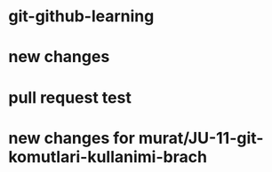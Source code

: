 # git-github-learning

# new changes

# pull request test

# new changes for murat/JU-11-git-komutlari-kullanimi-brach
